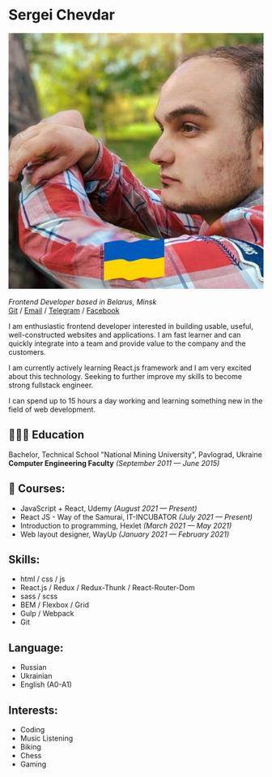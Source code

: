 Sergei Chevdar
==============

![It`s me](https://github.com/StarkElessar/rsschool-cv/raw/gh-pages/img/me.jpg)

_Frontend Developer based in Belarus, Minsk_  
[Git](https://github.com/StarkElessar) / [Email](mailto:serj.elessar@gmail.com) / [Telegram](https://t.me/StarkElessar) / [Facebook](https://www.facebook.com/SerjElessar)

I am enthusiastic frontend developer interested in building usable, useful,
well-constructed websites and applications. I am fast learner and can quickly integrate
into a team and provide value to the company and the customers.

I am currently actively learning React.js framework and I am very excited about this technology. Seeking
to further improve my skills to become strong fullstack engineer.

I can spend up to 15 hours a day working and learning something new in the field of web development.

## 👨🏻‍🎓 Education

Bachelor, Technical School "National Mining University", Pavlograd, Ukraine  
**Computer Engineering Faculty** _(September 2011 — June 2015)_

## 📌 Courses:

* JavaScript + React, Udemy _(August 2021 — Present)_
* React JS - Way of the Samurai, IT-INCUBATOR _(July 2021 — Present)_
* Introduction to programming, Hexlet _(March 2021 — May 2021)_
* Web layout designer, WayUp _(January 2021 — February 2021)_

## Skills:

* html / css / js
* React.js / Redux / Redux-Thunk / React-Router-Dom
* sass / scss
* BEM / Flexbox / Grid
* Gulp / Webpack
* Git

## Language:

* Russian
* Ukrainian
* English (A0-A1)

## Interests:

* Coding
* Music Listening
* Biking
* Chess
* Gaming
